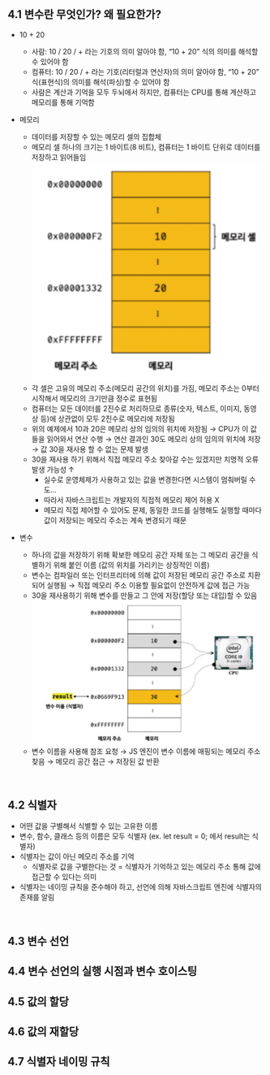 ## 4.1 변수란 무엇인가? 왜 필요한가?

- 10 + 20
  - 사람: 10 / 20 / + 라는 기호의 의미 알아야 함, “10 + 20” 식의 의미를 해석할 수 있어야 함
  - 컴퓨터: 10 / 20 / + 라는 기호(리터럴과 연산자)의 의미 알아야 함, “10 + 20” 식(표현식)의 의미를 해석(파싱)할 수 있어야 함
  - 사람은 계산과 기억을 모두 두뇌에서 하지만, 컴퓨터는 CPU를 통해 계산하고 메모리를 통해 기억함
- 메모리
  - 데이터를 저장할 수 있는 메모리 셀의 집합체
  - 메모리 셀 하나의 크기는 1 바이트(8 비트), 컴퓨터는 1 바이트 단위로 데이터를 저장하고 읽어들임
    <br><img src="../images/04_image_1.png" alt="04_image_1" width="500px">
  - 각 셀은 고유의 메모리 주소(메모리 공간의 위치)를 가짐, 메모리 주소는 0부터 시작해서 메모리의 크기만큼 정수로 표현됨
  - 컴퓨터는 모든 데이터를 2진수로 처리하므로 종류(숫자, 텍스트, 이미지, 동영상 등)에 상관없이 모두 2진수로 메모리에 저장됨
  - 위의 예제에서 10과 20은 메모리 상의 임의의 위치에 저장됨 → CPU가 이 값들을 읽어와서 연산 수행 → 연산 결과인 30도 메모리 상의 임의의 위치에 저장 → 값 30을 재사용 할 수 없는 문제 발생
  - 30을 재사용 하기 위해서 직접 메모리 주소 찾아갈 수는 있겠지만 치명적 오류 발생 가능성 ↑
    - 실수로 운영체제가 사용하고 있는 값을 변경한다면 시스템이 멈춰버릴 수도…
    - 따라서 자바스크립트는 개발자의 직접적 메모리 제어 허용 X
    - 메모리 직접 제어할 수 있어도 문제, 동일한 코드를 실행해도 실행할 때마다 값이 저장되는 메모리 주소는 계속 변경되기 때문
- 변수

  - 하나의 값을 저장하기 위해 확보한 메모리 공간 자체 또는 그 메모리 공간을 식별하기 위해 붙인 이름 (값의 위치를 가리키는 상징적인 이름)
  - 변수는 컴파일러 또는 인터프리터에 의해 값이 저장된 메모리 공간 주소로 치환되어 실행됨 → 직접 메모리 주소 이용할 필요없이 안전하게 값에 접근 가능
  - 30을 재사용하기 위해 변수를 만들고 그 안에 저장(할당 또는 대입)할 수 있음
    <br><img src="../images/04_image_2.png" alt="04_image_2" width="500px">
  - 변수 이름을 사용해 참조 요청 → JS 엔진이 변수 이름에 매핑되는 메모리 주소 찾음 → 메모리 공간 접근 → 저장된 값 반환

<br>

## 4.2 식별자

- 어떤 값을 구별해서 식별할 수 있는 고유한 이름
- 변수, 함수, 클래스 등의 이름은 모두 식별자 (ex. let result = 0; 에서 result는 식별자)
- 식별자는 값이 아닌 메모리 주소를 기억
  - 식별자로 값을 구별한다는 것 = 식별자가 기억하고 있는 메모리 주소 통해 값에 접근할 수 있다는 의미
- 식별자는 네이밍 규칙을 준수해야 하고, 선언에 의해 자바스크립트 엔진에 식별자의 존재를 알림

<br>

## 4.3 변수 선언

## 4.4 변수 선언의 실행 시점과 변수 호이스팅

## 4.5 값의 할당

## 4.6 값의 재할당

## 4.7 식별자 네이밍 규칙
